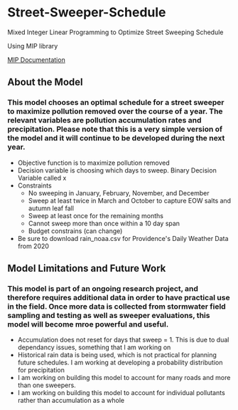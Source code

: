# Street-Sweeper-Schedule
Mixed Integer Linear Programming to Optimize Street Sweeping Schedule

Using MIP library

[MIP Documentation](https://python-mip.readthedocs.io/en/latest/)

## About the Model

### This model chooses an optimal schedule for a street sweeper to maximize pollution removed over the course of a year. The relevant variables are pollution accumulation rates and precipitation. Please note that this is a very simple version of the model and it will continue to be developed during the next year.

- Objective function is to maximize pollution removed
- Decision variable is choosing which days to sweep. Binary Decision Variable called x
- Constraints
  - No sweeping in January, February, November, and December
  - Sweep at least twice in March and October to capture EOW salts and autumn leaf fall
  - Sweep at least once for the remaining months
  - Cannot sweep more than once within a 10 day span
  - Budget constrains (can change)
- Be sure to download rain_noaa.csv for Providence's Daily Weather Data from 2020

## Model Limitations and Future Work

### This model is part of an ongoing research project, and therefore requires additional data in order to have practical use in the field. Once more data is collected from stormwater field sampling and testing as well as sweeper evaluations, this model will become mroe powerful and useful.

- Accumulation does not reset for days that sweep = 1. This is due to dual dependancy issues, something that I am working on
- Historical rain data is being used, which is not practical for planning future schedules. I am working at developing a probability distribution for precipitation
- I am working on building this model to account for many roads and more than one sweepers. 
- I am working on building this model to account for individual pollutants rather than accumulation as a whole
